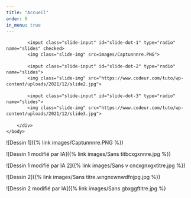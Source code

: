 ```yaml
---
title: "Accueil"
order: 0
in_menu: true
---
```

<!DOCTYPE html>
<html>
    <head>
        <title>Custom Slider</title>
    </head>
    <body>
        <div class="slider-container">
            <div class="menu">
                <label for="slide-dot-1"></label>
                <label for="slide-dot-2"></label>
                <label for="slide-dot-3"></label>
            </div>

            <input class="slide-input" id="slide-dot-1" type="radio" name="slides" checked>
            <img class="slide-img" src=images/Captunnnre.PNG">

            <input class="slide-input" id="slide-dot-2" type="radio" name="slides">
            <img class="slide-img" src="https://www.codeur.com/tuto/wp-content/uploads/2021/12/slide2.jpg">

            <input class="slide-input" id="slide-dot-3" type="radio" name="slides">
            <img class="slide-img" src="https://www.codeur.com/tuto/wp-content/uploads/2021/12/slide3.jpg">

        </div>
    </body>
</html> 




![Dessin 1]({% link images/Captunnnre.PNG %})

![Dessin 1 modifié par IA]({% link images/Sans titbcxgxnnre.jpg %})

![Dessin 1 modifié par IA 2]({% link images/Sans v cncxgnxgxtitre.jpg %})

![Dessin 2]({% link images/Sans titre.wngnxwnwdfnjpg.jpg %})

![Dessin 2 modifié par IA]({% link images/Sans gbxggftitre.jpg %} 